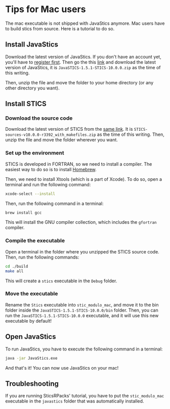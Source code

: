# Tips for Mac users

The mac executable is not shipped with JavaStics anymore. Mac users have to build stics from source. Here is a tutorial to do so.

## Install JavaStics

Download the latest version of JavaStics. If you don't have an account yet, you'll have to [register first](https://w3.avignon.inra.fr/forge/account/register). Then go the this [link](https://w3.avignon.inra.fr/forge/projects/stics_main_projecv/files) and download the latest version of JavaStics, it is `JavaSTICS-1.5.1-STICS-10.0.0.zip` as the time of this writing.

Then, unzip the file and move the folder to your home directory (or any other directory you want).

## Install STICS

### Download the source code

Download the latest version of STICS from the [same link](https://w3.avignon.inra.fr/forge/projects/stics_main_projecv/files). It is `STICS-sources-v10.0.0-r3392_with_makefiles.zip` as the time of this writing. Then, unzip the file and move the folder wherever you want.

### Set up the environment

STICS is developed in FORTRAN, so we need to install a compiler. The easiest way to do so is to install [Homebrew](https://brew.sh/). 

Then, we need to install Xtools (which is a part of Xcode). To do so, open a terminal and run the following command:

```bash
xcode-select --install
```

Then, run the following command in a terminal:

```bash
brew install gcc
```

This will install the GNU compiler collection, which includes the `gfortran` compiler.

### Compile the executable

Open a terminal in the folder where you unzipped the STICS source code. Then, run the following commands:

```bash
cd ./build
make all
```

This will create a `stics` executable in the `Debug` folder. 

### Move the executable

Rename the `Stics` executable into `stic_modulo_mac`, and move it to the bin folder inside the `JavaSTICS-1.5.1-STICS-10.0.0/bin` folder. Then, you can run the `JavaSTICS-1.5.1-STICS-10.0.0` executable, and it will use this new executable by default!

## Open JavaStics

To run JavaStics, you have to execute the following command in a terminal:

```bash
java -jar JavaStics.exe 
```

And that's it! You can now use JavaStics on your mac!

## Troubleshooting

If you are running SticsRPacks' tutorial, you have to put the `stic_modulo_mac` executable in the `javastics` folder that was automatically installed.
